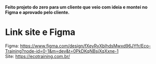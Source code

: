 <strong> Feito projeto do zero para um cliente que veio com ideia e montei no Figma e aprovado pelo cliente.</strong>

<h1>Link site e Figma</h1>

Figma: https://www.figma.com/design/fXeyRyXblhdsMwxd96JYfr/Eco-Training?node-id=0-1&m=dev&t=0PkDKqNBsjXqXxne-1 <br/>
Site: https://ecotraining.com.br/
